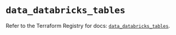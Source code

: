 # `data_databricks_tables`

Refer to the Terraform Registry for docs: [`data_databricks_tables`](https://registry.terraform.io/providers/databricks/databricks/1.53.0/docs/data-sources/tables).
